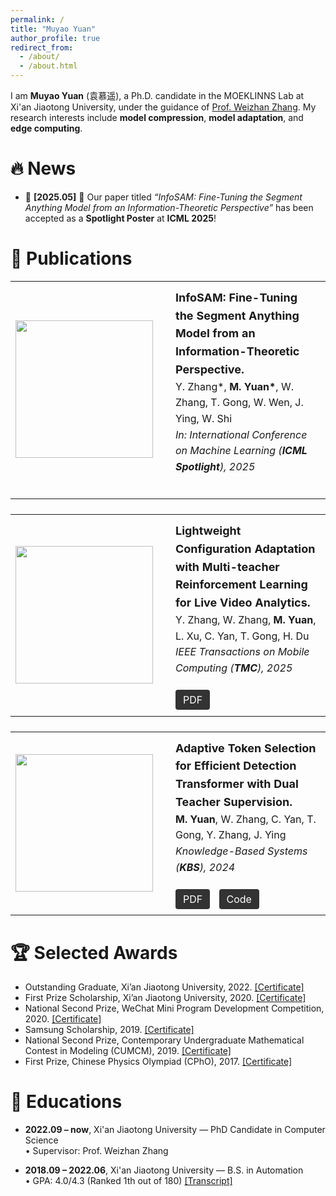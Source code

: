 ```yaml
---
permalink: /
title: "Muyao Yuan"
author_profile: true
redirect_from: 
  - /about/
  - /about.html
---
```


I am **Muyao Yuan** (袁慕遥), a Ph.D. candidate in the MOEKLINNS Lab at Xi'an Jiaotong University, under the guidance of [Prof. Weizhan Zhang](https://gr.xjtu.edu.cn/en/web/zhangwzh123). My research interests include **model compression**, **model adaptation**, and **edge computing**.

🔥 News
======
- 📅 **[2025.05]** 🎉 Our paper titled _“InfoSAM: Fine-Tuning the Segment Anything Model from an Information-Theoretic Perspective”_ has been accepted as a **Spotlight Poster** at **ICML 2025**!

📝 Publications
======
<table style="font-size: 16px; line-height: 1.6; width: 100%; margin-bottom: 24px;">
  <tr>
    <td style="width: 220px; vertical-align: middle; padding-right: 24px;">
      <img src="https://muyaoyuan.github.io/images/infosam.svg" width="220" style="display: block;"/>
    </td>
    <td style="vertical-align: middle; padding: 12px;">
      <b style="font-size: 18px;">InfoSAM: Fine-Tuning the Segment Anything Model from an Information-Theoretic Perspective.</b><br/>
      Y. Zhang*, <b>M. Yuan*</b>, W. Zhang, T. Gong, W. Wen, J. Ying, W. Shi<br/>
      <i>In: International Conference on Machine Learning (<b>ICML Spotlight</b>), 2025</i><br/><br/>
      <!-- <a href="link_to_infosam_pdf" style="padding:6px 12px; background:#333; color:#fff; border-radius:4px; text-decoration:none; margin-right:10px;">PDF</a>
      <a href="link_to_infosam_code" style="padding:6px 12px; background:#333; color:#fff; border-radius:4px; text-decoration:none;">Code</a> -->
    </td>
  </tr>
</table>


<table style="font-size: 16px; line-height: 1.6; width: 100%; margin-bottom: 24px;">
  <tr>
    <td style="width: 220px; vertical-align: middle; padding-right: 24px;">
      <img src="https://muyaoyuan.github.io/images/LCA.png" width="220" style="display: block;"/>
    </td>
    <td style="vertical-align: middle; padding: 12px;">
      <b style="font-size: 18px;">Lightweight Configuration Adaptation with Multi-teacher Reinforcement Learning for Live Video Analytics.</b><br/>
      Y. Zhang, W. Zhang, <b>M. Yuan</b>, L. Xu, C. Yan, T. Gong, H. Du<br/>
      <i>IEEE Transactions on Mobile Computing (<b>TMC</b>), 2025</i><br/><br/>
      <a href="https://ieeexplore.ieee.org/document/10829727" style="padding:6px 12px; background:#333; color:#fff; border-radius:4px; text-decoration:none; margin-right:10px;">PDF</a>
      <!-- <a href="link_to_tmc_code" style="padding:6px 12px; background:#333; color:#fff; border-radius:4px; text-decoration:none;">Code</a> -->
    </td>
  </tr>
</table>


<table style="font-size: 16px; line-height: 1.6; width: 100%; margin-bottom: 24px;">
  <tr>
    <td style="width: 220px; vertical-align: middle; padding-right: 24px;">
      <img src="https://muyaoyuan.github.io/images/ats-detr.svg" width="220" style="display: block;"/>
    </td>
    <td style="vertical-align: middle; padding: 12px;">
      <b style="font-size: 18px;">Adaptive Token Selection for Efficient Detection Transformer with Dual Teacher Supervision.</b><br/>
      <b>M. Yuan</b>, W. Zhang, C. Yan, T. Gong, Y. Zhang, J. Ying<br/>
      <i>Knowledge-Based Systems (<b>KBS</b>), 2024</i><br/><br/>
      <a href="https://doi.org/10.1016/j.knosys.2024.112036" style="padding:6px 12px; background:#333; color:#fff; border-radius:4px; text-decoration:none; margin-right:10px;">PDF</a>
      <a href="https://github.com/MuyaoYuan/ATS-DETR" style="padding:6px 12px; background:#333; color:#fff; border-radius:4px; text-decoration:none;">Code</a>
    </td>
  </tr>
</table>

🏆 Selected Awards
======
  - Outstanding Graduate, Xi’an Jiaotong University, 2022. [[Certificate]](https://muyaoyuan.github.io/images/Outstanding_Graduate.jpg)  
  - First Prize Scholarship, Xi’an Jiaotong University, 2020. [[Certificate]](https://muyaoyuan.github.io/images/First_Prize_Scholarship.jpg)  
  - National Second Prize, WeChat Mini Program Development Competition, 2020. [[Certificate]](https://muyaoyuan.github.io/images/wechat.jpg)  
  - Samsung Scholarship, 2019. [[Certificate]](https://muyaoyuan.github.io/images/Samsung_Scholarship.jpg)  
  - National Second Prize, Contemporary Undergraduate Mathematical Contest in Modeling (CUMCM), 2019. [[Certificate]](https://muyaoyuan.github.io/images/cumcm.jpg)  
  - First Prize, Chinese Physics Olympiad (CPhO), 2017. [[Certificate]](https://muyaoyuan.github.io/images/CPhO.jpg)  


📖 Educations
======
- **2022.09 – now**, Xi'an Jiaotong University —  PhD Candidate in Computer Science  
  • Supervisor: Prof. Weizhan Zhang  

- **2018.09 – 2022.06**, Xi'an Jiaotong University — B.S. in Automation  
  • GPA: 4.0/4.3 (Ranked 1th out of 180)  [[Transcript]](https://muyaoyuan.github.io/images/transcript.jpg)
